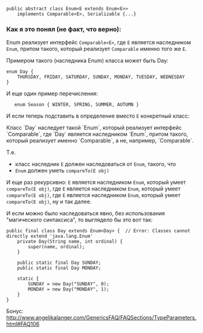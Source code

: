 ```
public abstract class Enum<E extends Enum<E>>
    implements Comparable<E>, Serializable {...}
```

### Как я это понял (не факт, что верно):

Enum реализует интерфейс `Comparable<E>`, где `E` является наследником `Enum`, притом такого, который реализует
`Comparable` именно того же `E`.

Примером такого (наследника Enum) класса может быть Day:
```
enum Day {
    THURSDAY, FRIDAY, SATURDAY, SUNDAY, MONDAY, TUESDAY, WEDNESDAY
}
```
    
И еще один пример перечисления:
```
   enum Season { WINTER, SPRING, SUMMER, AUTUMN }
```

И если теперь подставить в определение вместо `E` конкретный класс:

<new version>
Класс `Day` наследует такой `Enum`, который реализует интерфейс `Comparable<Day>`, где `Day` является наследником `Enum`,
притом такого, который реализует именно `Comparable<Day>`, а не, например, `Comparable<Season>`.

Т.е.
- класс наследник `E` должен наследоваться от `Enum`, такого, что
- `Enum` должен уметь `compareTo(E obj)`

И еще раз рекурсивно: `E` является наследником `Enum`, который умеет `compareTo(E obj)`, 
где `E` является наследником `Enum`, который умеет `compareTo(E obj)`, 
где `E` является наследником `Enum`, который умеет `compareTo(E obj)`, ну и так далее.


И если можно было наследоваться явно, без использования "магического синтаксиса", то выглядело бы это вот так:

```
public final class Day extends Enum<Day> {  // Error: Classes cannot directly extend 'java.lang.Enum'
    private Day(String name, int ordinal) {
        super(name, ordinal);
    }

    public static final Day SUNDAY;
    public static final Day MONDAY;

    static {
        SUNDAY = new Day("SUNDAY", 0);
        MONDAY = new Day("MONDAY", 1);
    }
}
```

Бонус: http://www.angelikalanger.com/GenericsFAQ/FAQSections/TypeParameters.html#FAQ106


<!-- <old version>
Enum реализует интерфейс `Comparable<Day>`, где `Day` является наследником `Enum`, притом такого, который реализует именно
`Comparable<Day>`, а не, например, `Comparable<Season>`. 
-->